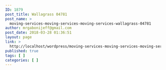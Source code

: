 ```yaml
---
ID: 1879
post_title: Wallagrass 04781
post_name: >
  moving-services-moving-services-moving-services-wallagrass-04781
author: mrgabonijeff@gmail.com
post_date: 2018-03-28 01:36:51
layout: page
link: >
  http://localhost/wordpress/moving-services-moving-services-moving-services-wallagrass-04781/
published: true
tags: [ ]
categories: [ ]
---
```

